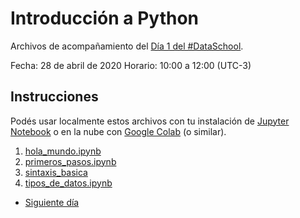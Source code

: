 # Introducción a Python

Archivos de acompañamiento del [Día 1 del #DataSchool](https://bitson.group/slides/dataschool-py1.html).

Fecha: 28 de abril de 2020
Horario: 10:00 a 12:00 (UTC-3)

## Instrucciones

Podés usar localmente estos archivos con tu instalación de [Jupyter Notebook](https://jupyter.org/install)
o en la nube con [Google Colab](https://colab.research.google.com) (o similar).

1. [hola_mundo.ipynb](hola_mundo.ipynb)
2. [primeros_pasos.ipynb](primeros_pasos.ipynb)
3. [sintaxis_basica](sintaxis_basica.ipynb)
4. [tipos_de_datos.ipynb](tipos_de_datos.ipynb)

* [Siguiente día](https://github.com/lecovi/dataschool-py2)
